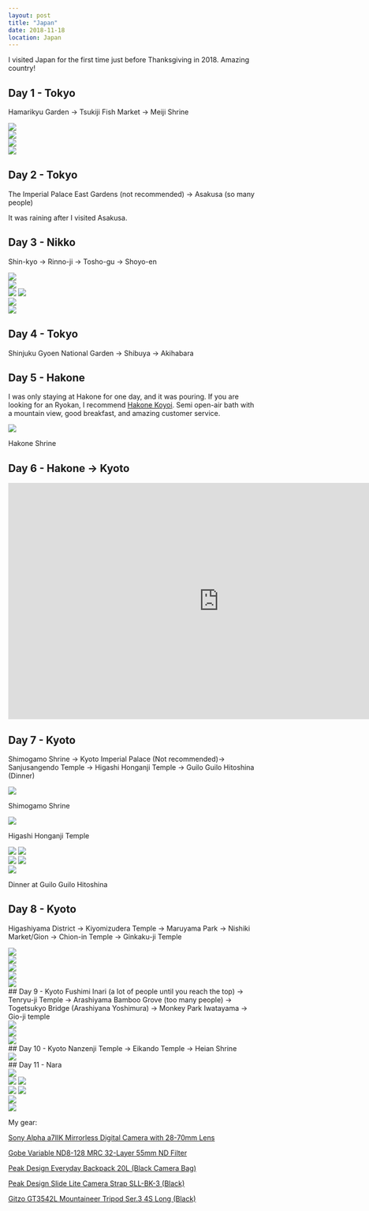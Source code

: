 ```yaml
---
layout: post
title: "Japan"
date: 2018-11-18
location: Japan
---
```

I visited Japan for the first time just before Thanksgiving in 2018. Amazing country!

## Day 1 - Tokyo
Hamarikyu Garden -> Tsukiji Fish Market -> Meiji Shrine

<script type="text/javascript">
amzn_assoc_placement = "adunit0";
amzn_assoc_tracking_id = "travelog008-20";
amzn_assoc_ad_mode = "manual";
amzn_assoc_ad_type = "smart";
amzn_assoc_marketplace = "amazon";
amzn_assoc_region = "US";
amzn_assoc_linkid = "e8d80496f7bd353d794d01bf039e566d";
amzn_assoc_asins = "B00PX8CNCM,B07PP3DSZK,B07F3DVWPJ,B00IQ2S6BY";
amzn_assoc_search_bar = "false";
amzn_assoc_title = "My recommended gears";
</script>
<script src="//z-na.amazon-adsystem.com/widgets/onejs?MarketPlace=US"></script>

<div class="alignleft">
     <script type="text/javascript">
       	amzn_assoc_ad_type = "banner";
	amzn_assoc_marketplace = "amazon";
	amzn_assoc_region = "US";
	amzn_assoc_placement = "assoc_banner_placement_default";
	amzn_assoc_campaigns = "primemain";
	amzn_assoc_banner_type = "category";
	amzn_assoc_p = "13";
	amzn_assoc_isresponsive = "false";
	amzn_assoc_banner_id = "0KGQBGGDPF1BVBFX4BG2";
	amzn_assoc_width = "468";
	amzn_assoc_height = "60";
	amzn_assoc_tracking_id = "travelog008-20";
	amzn_assoc_linkid = "c09d186fdfa263fb734f37fd6791d122";
     </script>
     <script src="//z-na.amazon-adsystem.com/widgets/q?ServiceVersion=20070822&Operation=GetScript&ID=OneJS&WS=1"></script>
    </div>

<div class="post-image">
    <img src="img/japan/tokyo/Hamarikyu Garden 1.jpg">
</div>
<div class="post-image">
    <img src="img/japan/tokyo/Hamarikyu Garden 2.jpg">
</div>
<div class="post-image">
    <img src="img/japan/tokyo/Meiji Shrine 1.jpg">
</div>
<div class="post-image">
    <img src="img/japan/tokyo/Meiji Shrine 2.jpg">
</div>

<div id="amzn-assoc-ad-962a90b9-f11b-4b3e-9bea-f4082e83e1e6"></div><script async src="//z-na.amazon-adsystem.com/widgets/onejs?MarketPlace=US&adInstanceId=962a90b9-f11b-4b3e-9bea-f4082e83e1e6"></script>

## Day 2 - Tokyo
The Imperial Palace East Gardens (not recommended) -> Asakusa (so many people)

It was raining after I visited Asakusa.

## Day 3 - Nikko

Shin-kyo -> Rinno-ji -> Tosho-gu -> Shoyo-en

<div class="post-image">
    <img src="img/japan/tokyo/Shinkyo Bridge.jpg">
</div>
<div class="post-image">
    <img src="img/japan/tokyo/DSC00210.jpg">
</div>
<div class="post-image post-image--split">
    <img src="img/japan/tokyo/DSC00239.jpg" />
    <img src="img/japan/tokyo/DSC00338.jpg"  />
</div>
<div class="post-image">
    <img src="img/japan/tokyo/Tosho-gu.jpg">
</div>
<div class="post-image">
    <img src="img/japan/tokyo/DSC00322.jpg">
</div>

<div id="amzn-assoc-ad-0eb3cc3e-e4f0-4d45-9d98-d0e345a36403"></div><script async src="//z-na.amazon-adsystem.com/widgets/onejs?MarketPlace=US&adInstanceId=0eb3cc3e-e4f0-4d45-9d98-d0e345a36403"></script>

##  Day 4 - Tokyo
Shinjuku Gyoen National Garden -> Shibuya -> Akihabara

## Day 5 - Hakone
I was only staying at Hakone for one day, and it was pouring. If you are looking for an Ryokan, I recommend [Hakone Koyoi](www.hakone-koyoi.jp). Semi open-air bath with a mountain view, good breakfast, and amazing customer service.

<div class="alignleft">
     <script type="text/javascript">
       	amzn_assoc_ad_type = "banner";
	amzn_assoc_marketplace = "amazon";
	amzn_assoc_region = "US";
	amzn_assoc_placement = "assoc_banner_placement_default";
	amzn_assoc_campaigns = "amazonfresh";
	amzn_assoc_banner_type = "category";
	amzn_assoc_p = "13";
	amzn_assoc_isresponsive = "false";
	amzn_assoc_banner_id = "08DNQH4XQQK7A1JK7NG2";
	amzn_assoc_width = "468";
	amzn_assoc_height = "60";
	amzn_assoc_tracking_id = "travelog008-20";
	amzn_assoc_linkid = "365e83fd0f2418a83ad3864456c21a4f";
     </script>
     <script src="//z-na.amazon-adsystem.com/widgets/q?ServiceVersion=20070822&Operation=GetScript&ID=OneJS&WS=1"></script>
    </div>

<div class="post-image">
    <img src="img/japan/tokyo/Hakone Shrine.jpg">
    <p class="post-image-caption"> Hakone Shrine </p>
</div>

## Day 6 - Hakone -> Kyoto

<iframe width="853" height="480" src="https://www.youtube.com/embed/kmgTdwNKdl4?rel=0&amp;showinfo=0" frameborder="0" allow="accelerometer; autoplay; encrypted-media; gyroscope; picture-in-picture" allowfullscreen></iframe>

## Day 7 - Kyoto
Shimogamo Shrine -> Kyoto Imperial Palace (Not recommended)-> Sanjusangendo Temple -> Higashi Honganji Temple -> Guilo Guilo Hitoshina (Dinner)
<div class="post-image">
    <img src="img/japan/kyoto/Shimogamo Shrine.jpg">
    <p class="post-image-caption"> Shimogamo Shrine </p>
</div>
<div class="post-image">
    <img src="img/japan/kyoto/Higashi Honganji Temple.jpg">
    <p class="post-image-caption"> Higashi Honganji Temple </p>
</div>
<div class="post-image post-image--split">
    <img src="img/japan/kyoto/Guilo Guilo 1.jpg" />
    <img src="img/japan/kyoto/Guilo Guilo 2.jpg"  />
</div>
<div class="post-image post-image--split">
    <img src="img/japan/kyoto/Guilo Guilo 3.jpg" />
    <img src="img/japan/kyoto/Guilo Guilo 4.jpg"  />
</div>
<div class="post-image">
    <img src="img/japan/kyoto/Guilo Guilo 5.jpg">
    <p class="post-image-caption"> Dinner at Guilo Guilo Hitoshina </p>
</div>

<div id="amzn-assoc-ad-583e4c77-30c6-4f2e-a2c0-152205f15d1e"></div><script async src="//z-na.amazon-adsystem.com/widgets/onejs?MarketPlace=US&adInstanceId=583e4c77-30c6-4f2e-a2c0-152205f15d1e"></script>

## Day 8 - Kyoto
Higashiyama District -> Kiyomizudera Temple -> Maruyama Park -> Nishiki Market/Gion -> Chion-in Temple -> Ginkaku-ji Temple
<div class="post-image">
    <img src="img/japan/kyoto/DSC00655.jpg">
</div>
<div class="post-image">
    <img src="img/japan/kyoto/DSC00672.jpg">
</div>
<div class="post-image">
    <img src="img/japan/kyoto/DSC00704.jpg">
</div>
<div class="post-image">
    <img src="img/japan/kyoto/DSC00714.jpg">
</div>
<div class="post-image">
    <img src="img/japan/kyoto/DSC00748.jpg">
</div>
## Day 9 - Kyoto
Fushimi Inari (a lot of people until you reach the top) -> Tenryu-ji Temple -> Arashiyama Bamboo Grove (too many people) -> Togetsukyo Bridge (Arashiyana Yoshimura) -> Monkey Park Iwatayama -> Gio-ji temple

<div class="alignleft">
     <script type="text/javascript">
       	amzn_assoc_ad_type = "banner";
	amzn_assoc_marketplace = "amazon";
	amzn_assoc_region = "US";
	amzn_assoc_placement = "assoc_banner_placement_default";
	amzn_assoc_campaigns = "audible";
	amzn_assoc_banner_type = "category";
	amzn_assoc_p = "26";
	amzn_assoc_isresponsive = "false";
	amzn_assoc_banner_id = "1AVGJZ5KKS7WEBZ6YE02";
	amzn_assoc_width = "468";
	amzn_assoc_height = "60";
	amzn_assoc_tracking_id = "travelog008-20";
	amzn_assoc_linkid = "c325d3038ee477518f35e9076c518459";
     </script>
     <script src="//z-na.amazon-adsystem.com/widgets/q?ServiceVersion=20070822&Operation=GetScript&ID=OneJS&WS=1"></script>
    </div>

<div class="post-image">
    <img src="img/japan/kyoto/DSC00862.jpg">
</div>
<div class="post-image">
    <img src="img/japan/kyoto/DSC00948.jpg">
</div>
<div class="post-image">
    <img src="img/japan/kyoto/DSC01006.jpg">
</div>
## Day 10 - Kyoto
Nanzenji Temple -> Eikando Temple -> Heian Shrine
<div class="post-image">
    <img src="img/japan/kyoto/DSC01044.jpg">
</div>
## Day 11 - Nara
<div id="amzn-assoc-ad-bc8e9634-2454-4b9c-9078-27f3b7eedb47"></div><script async src="//z-na.amazon-adsystem.com/widgets/onejs?MarketPlace=US&adInstanceId=bc8e9634-2454-4b9c-9078-27f3b7eedb47"></script>

<div class="post-image">
    <img src="img/japan/kyoto/DSC01240.jpg">
</div>

<div class="post-image post-image--split">
    <img src="img/japan/kyoto/DSC01234.jpg" />
    <img src="img/japan/kyoto/DSC01170.jpg"  />
</div>
<div class="post-image post-image--split">
    <img src="img/japan/kyoto/DSC01057.jpg" />
    <img src="img/japan/kyoto/DSC01286.jpg"  />
</div>
<div class="post-image">
    <img src="img/japan/kyoto/DSC01297.jpg">
</div>
<div class="post-image">
    <img src="img/japan/kyoto/DSC01295.jpg">
</div>

<div id="amzn-assoc-ad-bc8e9634-2454-4b9c-9078-27f3b7eedb47"></div><script async src="//z-na.amazon-adsystem.com/widgets/onejs?MarketPlace=US&adInstanceId=bc8e9634-2454-4b9c-9078-27f3b7eedb47"></script>

<script type="text/javascript">
amzn_assoc_placement = "adunit0";
amzn_assoc_tracking_id = "travelog008-20";
amzn_assoc_ad_mode = "manual";
amzn_assoc_ad_type = "smart";
amzn_assoc_marketplace = "amazon";
amzn_assoc_region = "US";
amzn_assoc_linkid = "e8d80496f7bd353d794d01bf039e566d";
amzn_assoc_asins = "B00PX8CNCM,B07PP3DSZK,B07F3DVWPJ,B00IQ2S6BY";
amzn_assoc_search_bar = "false";
amzn_assoc_title = "My recommended gears";
</script>
<script src="//z-na.amazon-adsystem.com/widgets/onejs?MarketPlace=US"></script>


My gear:

<a target="_blank" href="https://www.amazon.com/gp/product/B00PX8CNCM/ref=as_li_tl?ie=UTF8&camp=1789&creative=9325&creativeASIN=B00PX8CNCM&linkCode=as2&tag=travelog008-20&linkId=828642166e95663701ebfb73e54b2c76">Sony Alpha a7IIK Mirrorless Digital Camera with 28-70mm Lens</a><img src="//ir-na.amazon-adsystem.com/e/ir?t=travelog008-20&l=am2&o=1&a=B00PX8CNCM" width="1" height="1" border="0" alt="" style="border:none !important; margin:0px !important;" />

<a target="_blank" href="https://www.amazon.com/gp/product/B07PP3DSZK/ref=as_li_tl?ie=UTF8&camp=1789&creative=9325&creativeASIN=B07PP3DSZK&linkCode=as2&tag=travelog008-20&linkId=5dcd7d366865ea5b8097c804efa6074f">Gobe Variable ND8-128 MRC 32-Layer 55mm ND Filter</a><img src="//ir-na.amazon-adsystem.com/e/ir?t=travelog008-20&l=am2&o=1&a=B07PP3DSZK" width="1" height="1" border="0" alt="" style="border:none !important; margin:0px !important;" />

<a target="_blank" href="https://www.amazon.com/gp/product/B075GP6M9N/ref=as_li_tl?ie=UTF8&camp=1789&creative=9325&creativeASIN=B075GP6M9N&linkCode=as2&tag=travelog008-20&linkId=0006615b7decff93dfdd91a80cf5b128">Peak Design Everyday Backpack 20L (Black Camera Bag)</a><img src="//ir-na.amazon-adsystem.com/e/ir?t=travelog008-20&l=am2&o=1&a=B075GP6M9N" width="1" height="1" border="0" alt="" style="border:none !important; margin:0px !important;" />

<a target="_blank" href="https://www.amazon.com/gp/product/B0781RYKTW/ref=as_li_tl?ie=UTF8&camp=1789&creative=9325&creativeASIN=B0781RYKTW&linkCode=as2&tag=travelog008-20&linkId=4e93281b0eb7c38338193978138697c5">Peak Design Slide Lite Camera Strap SLL-BK-3 (Black)</a><img src="//ir-na.amazon-adsystem.com/e/ir?t=travelog008-20&l=am2&o=1&a=B0781RYKTW" width="1" height="1" border="0" alt="" style="border:none !important; margin:0px !important;" />

<a target="_blank" href="https://www.amazon.com/gp/product/B00IQ2S6BY/ref=as_li_tl?ie=UTF8&camp=1789&creative=9325&creativeASIN=B00IQ2S6BY&linkCode=as2&tag=travelog008-20&linkId=44966111d73876bee5035096e5a6bbb4">Gitzo GT3542L Mountaineer Tripod Ser.3 4S Long (Black)</a><img src="//ir-na.amazon-adsystem.com/e/ir?t=travelog008-20&l=am2&o=1&a=B00IQ2S6BY" width="1" height="1" border="0" alt="" style="border:none !important; margin:0px !important;" />
